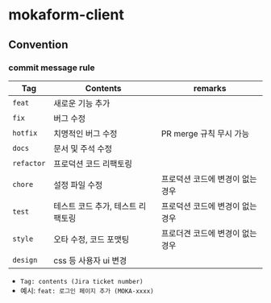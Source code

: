 # mokaform-client

## Convention
### commit message rule
|Tag|Contents|remarks|
|---|---|---|
|`feat`|새로운 기능 추가||
|`fix`|버그 수정||
|`hotfix`|치명적인 버그 수정|PR merge 규칙 무시 가능|
|`docs`|문서 및 주석 수정||
|`refactor`|프로덕션 코드 리팩토링||
|`chore`|설정 파일 수정|프로덕션 코드에 변경이 없는 경우|
|`test`|테스트 코드 추가, 테스트 리팩토링|프로덕션 코드에 변경이 없는 경우|
|`style`|오타 수정, 코드 포맷팅|프로더견 코드에 변경이 없는 경우|
|`design`|css 등 사용자 ui 변경||
- `Tag: contents (Jira ticket number)`
- 예시: `feat: 로그인 페이지 추가 (MOKA-xxxx)`

